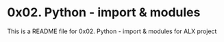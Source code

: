 # 0x02. Python - import & modules
This is a README file for 0x02. Python - import & modules for ALX project
